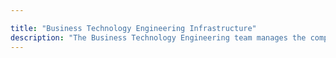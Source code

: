 ```yaml
---

title: "Business Technology Engineering Infrastructure"
description: "The Business Technology Engineering team manages the company's AWS and GCP infrastructure that is not related to GitLab SaaS."
---
```


<link rel="stylesheet" type="text/css" href="/stylesheets/biztech.css" />






